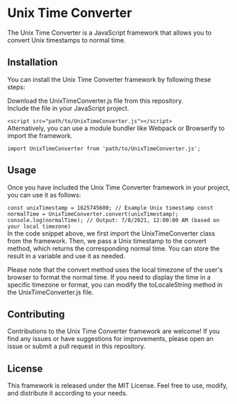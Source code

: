 # Unix Time Converter  
The Unix Time Converter is a JavaScript framework that allows you to convert Unix timestamps to normal time.  

## Installation
You can install the Unix Time Converter framework by following these steps:  

Download the UnixTimeConverter.js file from this repository.  
Include the file in your JavaScript project.  

`<script src="path/to/UnixTimeConverter.js"></script>`  
Alternatively, you can use a module bundler like Webpack or Browserify to import the framework.  


`import UnixTimeConverter from 'path/to/UnixTimeConverter.js';`  
## Usage    
Once you have included the Unix Time Converter framework in your project, you can use it as follows:   


`const unixTimestamp = 1625745600; // Example Unix timestamp
const normalTime = UnixTimeConverter.convert(unixTimestamp);
console.log(normalTime); // Output: 7/8/2021, 12:00:00 AM (based on your local timezone)`  
In the code snippet above, we first import the UnixTimeConverter class from the framework. Then, we pass a Unix timestamp to the convert method, which returns the corresponding normal time. You can store the result in a variable and use it as needed.  

Please note that the convert method uses the local timezone of the user's browser to format the normal time. If you need to display the time in a specific timezone or format, you can modify the toLocaleString method in the UnixTimeConverter.js file.  

## Contributing
Contributions to the Unix Time Converter framework are welcome! If you find any issues or have suggestions for improvements, please open an issue or submit a pull request in this repository.

## License
This framework is released under the MIT License. Feel free to use, modify, and distribute it according to your needs.

